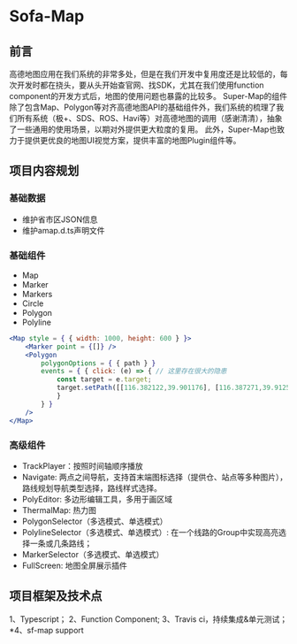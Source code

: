 # Sofa-Map

## 前言

高德地图应用在我们系统的非常多处，但是在我们开发中复用度还是比较低的，每次开发时都在挠头，要从头开始查官网、找SDK，尤其在我们使用function component的开发方式后，地图的使用问题也暴露的比较多。
Super-Map的组件除了包含Map、Polygon等对齐高德地图API的基础组件外，我们系统的梳理了我们所有系统（极+、SDS、ROS、Havi等）对高德地图的调用（感谢清清），抽象了一些通用的使用场景，以期对外提供更大粒度的复用。
此外，Super-Map也致力于提供更优良的地图UI视觉方案，提供丰富的地图Plugin组件等。

## 项目内容规划

### 基础数据

* 维护省市区JSON信息
* 维护amap.d.ts声明文件

### 基础组件

* Map
* Marker
* Markers
* Circle
* Polygon
* Polyline

```jsx
<Map style = { { width: 1000, height: 600 } }>
    <Marker point = {[]} />
    <Polygon
        polygonOptions = { { path } }
        events = { { click: (e) => { // 这里存在很大的隐患
            const target = e.target;
            target.setPath([[116.382122,39.901176], [116.387271,39.912501], [116.398258,39.904600]]);
            } 
        } }
    />
</Map>
```

### 高级组件

* TrackPlayer：按照时间轴顺序播放
* Navigate: 两点之间导航，支持首末端图标选择（提供仓、站点等多种图片），路线规划导航类型选择，路线样式选择。
* PolyEditor: 多边形编辑工具，多用于画区域
* ThermalMap: 热力图
* PolygonSelector（多选模式、单选模式）
* PolylineSelector（多选模式、单选模式）: 在一个线路的Group中实现高亮选择一条或几条路线；
* MarkerSelector（多选模式、单选模式）
* FullScreen: 地图全屏展示插件

## 项目框架及技术点

1、Typescript；
2、Function Component;
3、Travis ci，持续集成&单元测试；
*4、sf-map support
